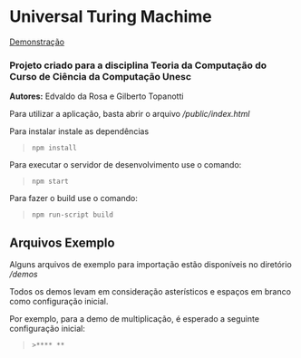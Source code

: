 # Universal Turing Machime


[Demonstração](https://fraterblack.github.io/universal-turing-machine/public)

### Projeto criado para a disciplina Teoria da Computação do Curso de Ciência da Computação Unesc

**Autores:** Edvaldo da Rosa e Gilberto Topanotti

Para utilizar a aplicação, basta abrir o arquivo _/public/index.html_

Para instalar instale as dependências 
> `npm install`

Para executar o servidor de desenvolvimento use o comando:
> `npm start`

Para fazer o build use o comando:
> `npm run-script build`

## Arquivos Exemplo
Alguns arquivos de exemplo para importação estão disponíveis no diretório  _/demos_

Todos os demos levam em consideração asterísticos e espaços em branco como configuração inicial.

Por exemplo, para a demo de multiplicação, é esperado a seguinte configuração inicial:

> `>**** **`

